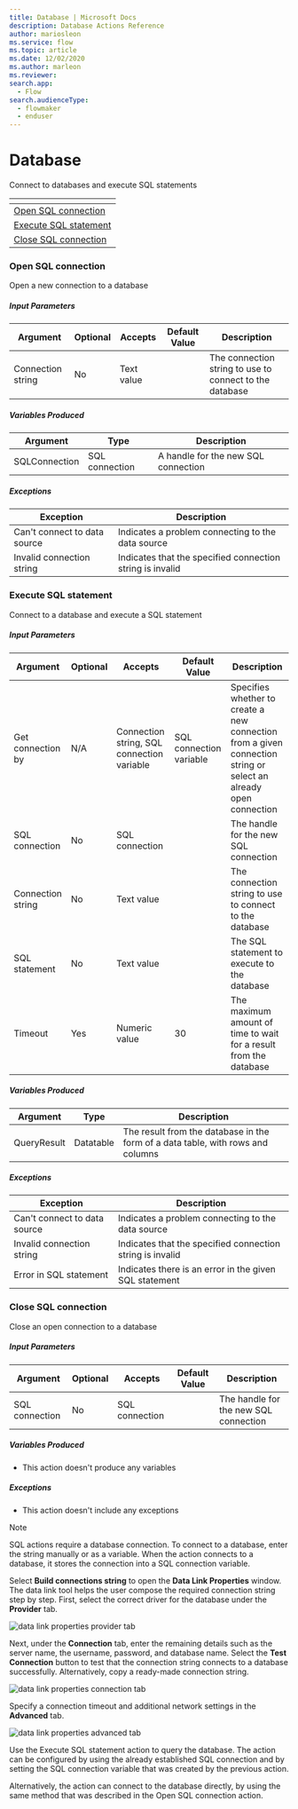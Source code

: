 ```yaml
---
title: Database | Microsoft Docs
description: Database Actions Reference
author: mariosleon
ms.service: flow
ms.topic: article
ms.date: 12/02/2020
ms.author: marleon
ms.reviewer:
search.app: 
  - Flow
search.audienceType: 
  - flowmaker
  - enduser
---
```


# Database



Connect to databases and execute SQL statements

|<!-- --> |
|-----|
|[Open SQL connection](#connect)|
|[Execute SQL statement](#executesqlstatement)|
|[Close SQL connection](#close)|

### <a name="connect"></a> Open SQL connection
Open a new connection to a database

##### Input Parameters
|Argument|Optional|Accepts|Default Value|Description|
|-----|-----|-----|-----|-----|
|Connection string|No|Text value||The connection string to use to connect to the database|


##### Variables Produced
|Argument|Type|Description|
|-----|-----|-----|
|SQLConnection|SQL connection|A handle for the new SQL connection|


##### <a name="connect_onerror"></a> Exceptions
|Exception|Description|
|-----|-----|
|Can't connect to data source|Indicates a problem connecting to the data source|
|Invalid connection string|Indicates that the specified connection string is invalid|

### <a name="executesqlstatement"></a> Execute SQL statement
Connect to a database and execute a SQL statement

##### Input Parameters
|Argument|Optional|Accepts|Default Value|Description|
|-----|-----|-----|-----|-----|
|Get connection by|N/A|Connection string, SQL connection variable|SQL connection variable|Specifies whether to create a new connection from a given connection string or select an already open connection|
|SQL connection|No|SQL connection||The handle for the new SQL connection|
|Connection string|No|Text value||The connection string to use to connect to the database|
|SQL statement|No|Text value||The SQL statement to execute to the database|
|Timeout|Yes|Numeric value|30|The maximum amount of time to wait for a result from the database|


##### Variables Produced
|Argument|Type|Description|
|-----|-----|-----|
|QueryResult|Datatable|The result from the database in the form of a data table, with rows and columns|


##### <a name="executesqlstatement_onerror"></a> Exceptions
|Exception|Description|
|-----|-----|
|Can't connect to data source|Indicates a problem connecting to the data source|
|Invalid connection string|Indicates that the specified connection string is invalid|
|Error in SQL statement|Indicates there is an error in the given SQL statement|

### <a name="close"></a> Close SQL connection
Close an open connection to a database

##### Input Parameters
|Argument|Optional|Accepts|Default Value|Description|
|-----|-----|-----|-----|-----|
|SQL connection|No|SQL connection||The handle for the new SQL connection|


##### Variables Produced
- This action doesn't produce any variables

##### <a name="close_onerror"></a> Exceptions
- This action doesn't include any exceptions


>[!NOTE]
>SQL actions require a database connection. To connect to a database, enter the string manually or as a variable. When the action connects to a database, it stores the connection into a SQL connection variable.
>
>Select **Build connections string** to open the **Data Link Properties** window. The data link tool helps the user compose the required connection string step by step. First, select the correct driver for the database under the **Provider** tab.
>
>![data link properties provider tab](..\media\database\data-link-properties-provider-tab.png)
>
>Next, under the **Connection** tab, enter the remaining details such as the server name, the username, password, and database name. Select the **Test Connection** button to test that the connection string connects to a database successfully. Alternatively, copy a ready-made connection string.
>
>![data link properties connection tab](..\media\database\data-link-properties-connection-tab.png)
>
>Specify a connection timeout and additional network settings in the **Advanced** tab.
>
>![data link properties advanced tab](..\media\database\data-link-properties-advanced-tab.png)
>
>Use the Execute SQL statement action to query the database. The action can be configured by using the already established SQL connection and by setting the SQL connection variable that was created by the previous action.
>
>Alternatively, the action can connect to the database directly, by using the same method that was described in the Open SQL connection action.